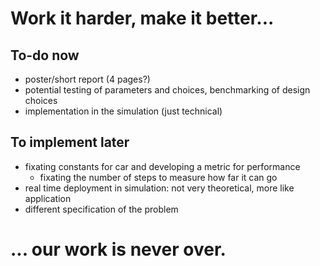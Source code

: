 # Work it harder, make it better...

## To-do now
- poster/short report (4 pages?)
- potential testing of parameters and choices, benchmarking of design choices
- implementation in the simulation (just technical)
    
## To implement later
- fixating constants for car and developing a metric for performance
    - fixating the number of steps to measure how far it can go
- real time deployment in simulation: not very theoretical, more like application
- different specification of the problem
    
# ... our work is never over.